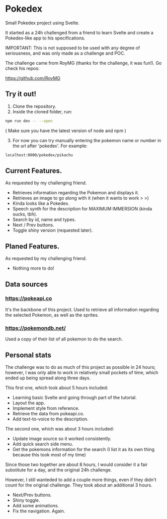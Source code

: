 # Pokedex

Small Pokedex project using Svelte.

It started as a 24h challenged from a friend to learn Svelte and create a Pokedex-like app to his specifications.

IMPORTANT: This is not supposed to be used with any degree of seriousness, and was only made as a challenge and POC.

The challenge came from RoyMG (thanks for the challenge, it was fun!). Go check his repos:

https://github.com/RoyMG

## Try it out!

1. Clone the repository.
2. Inside the cloned folder, run:

```bash
npm run dev -- --open
```

( Make sure you have the latest version of node and npm )

3. For now you can try manually entering the pokemon name or number in the url after 'pokedex'. For example:

```bash
localhost:0000/pokedex/pikachu
```

## Current Features.

As requested by my challenging friend.

- Retrieves information regarding the Pokemon and displays it.
- Retrieves an image to go along with it (when it wants to work > >)
- Kinda looks like a Pokedex.
- Speech synth for the description for MAXIMUM IMMERSION (kinda sucks, tbh).
- Search by id, name and types.
- Next / Prev buttons.
- Toggle shiny version (requested later).

## Planed Features.

As requested by my challenging friend.

- Nothing more to do!

## Data sources

### https://pokeapi.co

It's the backbone of this project. Used to retrieve all information regarding the selected Pokemon, as well as the sprites.

### https://pokemondb.net/

Used a copy of their list of all pokemon to do the search.


## Personal stats

The challenge was to do as much of this project as possible in 24 hours; however, I was only able to work in relatively small pockets of time, which ended up being spread along three days.

This first one, which took about 5 hours included:

- Learning basic Svelte and going through part of the tutorial.
- Layout the app.
- Implement style from reference.
- Retrieve the data from pokeapi.co.
- Add text-to-voice to the description.

The second one, which was about 3 hours included:

- Update image source so it worked consistently.
- Add quick search side menu.
- Get the pokemons information for the search (I list it as its own thing because this took most of my time)

Since those two together are about 8 hours, I would consider it a fair substitute for a day, and the original 24h challenge.

However, I still wanteded to add a couple more things, even if they didn't count for the original challenge. They took about an additional 3 hours.

- Next/Prev buttons.
- Shiny toggle.
- Add some animations.
- Fix the navigation. Again.
